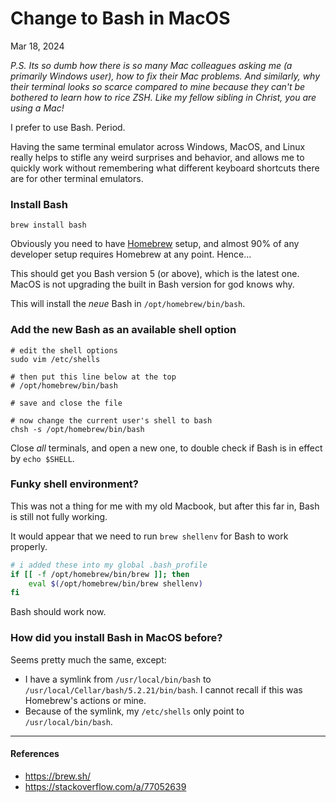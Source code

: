 Change to Bash in MacOS
===

Mar 18, 2024

_P.S. Its so dumb how there is so many Mac colleagues asking me (a primarily Windows user), how to fix their Mac problems._
_And similarly, why their terminal looks so scarce compared to mine because they can't be bothered to learn how to rice ZSH._
_Like my fellow sibling in Christ, you are using a Mac!_

I prefer to use Bash. Period.

Having the same terminal emulator across Windows, MacOS, and Linux really helps to stifle any weird
surprises and behavior, and allows me to quickly work without remembering what different keyboard
shortcuts there are for other terminal emulators.

### Install Bash

```console
brew install bash
```

Obviously you need to have [Homebrew](https://brew.sh/) setup, and almost 90% of
any developer setup requires Homebrew at any point. Hence...

This should get you Bash version 5 (or above), which is the latest one. MacOS is
not upgrading the built in Bash version for god knows why.

This will install the _neue_ Bash in `/opt/homebrew/bin/bash`.

### Add the new Bash as an available shell option

```console
# edit the shell options
sudo vim /etc/shells

# then put this line below at the top
# /opt/homebrew/bin/bash

# save and close the file

# now change the current user's shell to bash
chsh -s /opt/homebrew/bin/bash
```

Close _all_ terminals, and open a new one, to double check if Bash is in effect
by `echo $SHELL`.

### Funky shell environment?

This was not a thing for me with my old Macbook, but after this far in, Bash is
still not fully working.

It would appear that we need to run `brew shellenv` for Bash to work properly.

```sh
# i added these into my global .bash_profile
if [[ -f /opt/homebrew/bin/brew ]]; then
    eval $(/opt/homebrew/bin/brew shellenv)
fi
```

Bash should work now.

### How did you install Bash in MacOS before?

Seems pretty much the same, except:

- I have a symlink from `/usr/local/bin/bash` to `/usr/local/Cellar/bash/5.2.21/bin/bash`.
  I cannot recall if this was Homebrew's actions or mine.
- Because of the symlink, my `/etc/shells` only point to `/usr/local/bin/bash`.

---

#### References

- https://brew.sh/
- https://stackoverflow.com/a/77052639
